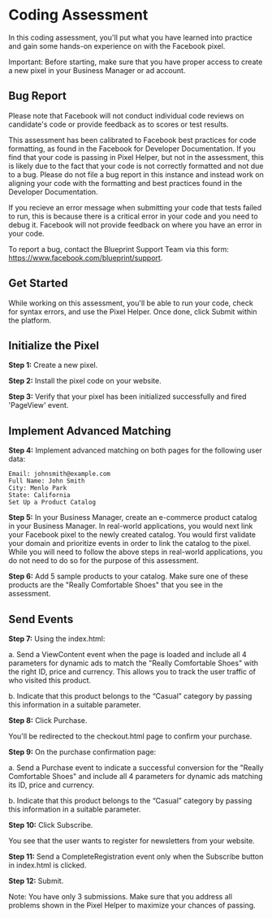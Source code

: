 # Coding Assessment
In this coding assessment, you'll put what you have learned into practice and gain some hands-on experience on with the Facebook pixel.

Important: Before starting, make sure that you have proper access to create a new pixel in your Business Manager or ad account.

## Bug Report

Please note that Facebook will not conduct individual code reviews on candidate's code or provide feedback as to scores or test results.

This assessment has been calibrated to Facebook best practices for code formatting, as found in the Facebook for Developer Documentation. If you find that your code is passing in Pixel Helper, but not in the assessment, this is likely due to the fact that your code is not correctly formatted and not due to a bug. Please do not file a bug report in this instance and instead work on aligning your code with the formatting and best practices found in the Developer Documentation.

If you recieve an error message when submitting your code that tests failed to run, this is because there is a critical error in your code and you need to debug it. Facebook will not provide feedback on where you have an error in your code.

To report a bug, contact the Blueprint Support Team via this form: https://www.facebook.com/blueprint/support.

## Get Started

While working on this assessment, you'll be able to run your code, check for syntax errors, and use the Pixel Helper. Once done, click Submit within the platform.

## Initialize the Pixel

**Step 1:** Create a new pixel.

**Step 2:** Install the pixel code on your website.

**Step 3:** Verify that your pixel has been initialized successfully and fired 'PageView' event.

## Implement Advanced Matching

**Step 4:** Implement advanced matching on both pages for the following user data:

```
Email: johnsmith@example.com
Full Name: John Smith
City: Menlo Park
State: California
Set Up a Product Catalog
```

**Step 5:** In your Business Manager, create an e-commerce product catalog in your Business Manager. In real-world applications, you would next link your Facebook pixel to the newly created catalog. You would first validate your domain and prioritize events in order to link the catalog to the pixel. While you will need to follow the above steps in real-world applications, you do not need to do so for the purpose of this assessment.

**Step 6:** Add 5 sample products to your catalog. Make sure one of these products are the "Really Comfortable Shoes" that you see in the assessment.

## Send Events

**Step 7:** Using the index.html:

a. Send a ViewContent event when the page is loaded and include all 4 parameters for dynamic ads to match the "Really Comfortable Shoes" with the right ID, price and currency. This allows you to track the user traffic of who visited this product.

b. Indicate that this product belongs to the “Casual” category by passing this information in a suitable parameter.

**Step 8:** Click Purchase.

You'll be redirected to the checkout.html page to confirm your purchase.

**Step 9:** On the purchase confirmation page:

a. Send a Purchase event to indicate a successful conversion for the "Really Comfortable Shoes" and include all 4 parameters for dynamic ads matching its ID, price and currency.

b. Indicate that this product belongs to the “Casual” category by passing this information in a suitable parameter.

**Step 10:** Click Subscribe.

You see that the user wants to register for newsletters from your website.

**Step 11:** Send a CompleteRegistration event only when the Subscribe button in index.html is clicked.

**Step 12:** Submit.

Note: You have only 3 submissions. Make sure that you address all problems shown in the Pixel Helper to maximize your chances of passing.

